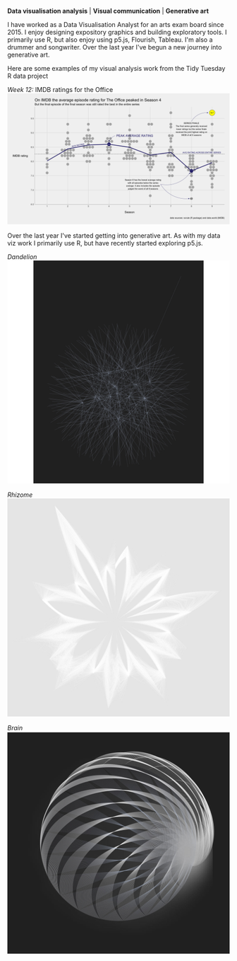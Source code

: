 **Data visualisation analysis** | **Visual communication** | **Generative art**

I have worked as a Data Visualisation Analyst for an arts exam board since 2015. I enjoy designing expository graphics and building exploratory tools. I primarily use R, but also enjoy using p5.js, Flourish, Tableau. I'm also a drummer and songwriter. Over the last year I've begun a new journey into generative art.

Here are some examples of my visual analysis work from the Tidy Tuesday R data project

*Week 12:* IMDB ratings for the Office
![officeDotPlot](/officeDotPlot.png)

Over the last year I've started getting into generative art. As with my data viz work I primarily use R, but have recently started exploring p5.js. 

*Dandelion*
![t35](/t35.jpg)

*Rhizome*
![narrativeLinesRhizome](/narrativeLinesRhizome.jpg)

*Brain*
![t27](/t27.jpg)


